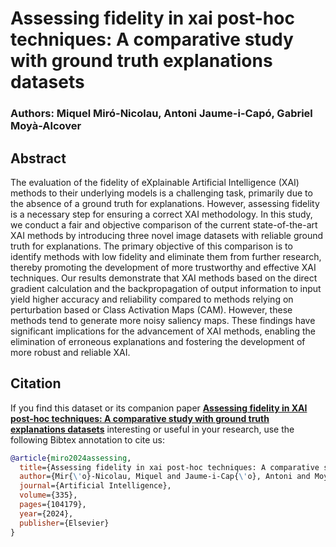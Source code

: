 # Assessing fidelity in xai post-hoc techniques: A comparative study with ground truth explanations datasets
### Authors: Miquel Miró-Nicolau, Antoni Jaume-i-Capó, Gabriel Moyà-Alcover

##  Abstract

The evaluation of the fidelity of eXplainable Artificial Intelligence (XAI) methods to their underlying models is a challenging task, primarily due to the absence of a ground truth for explanations. However, assessing fidelity is a necessary step for ensuring a correct XAI methodology. In this study, we conduct a fair and objective comparison of the current state-of-the-art XAI methods by introducing three novel image datasets with reliable ground truth for explanations. The primary objective of this comparison is to identify methods with low fidelity and eliminate them from further research, thereby promoting the development of more trustworthy and effective XAI techniques. Our results demonstrate that XAI methods based on the direct gradient calculation and the backpropagation of output information to input yield higher accuracy and reliability compared to methods relying on perturbation based or Class Activation Maps (CAM). However, these methods tend to generate more noisy saliency maps. These findings have significant implications for the advancement of XAI methods, enabling the elimination of erroneous explanations and fostering the development of more robust and reliable XAI.

## Citation

If you find this dataset or its companion paper
[**Assessing fidelity in XAI post-hoc techniques: A comparative study with ground truth explanations datasets**](https://doi.org/10.1016/j.artint.2024.104179)
interesting or useful in your research, use the following Bibtex annotation to cite us:


```bibtex
@article{miro2024assessing,
  title={Assessing fidelity in xai post-hoc techniques: A comparative study with ground truth explanations datasets},
  author={Mir{\'o}-Nicolau, Miquel and Jaume-i-Cap{\'o}, Antoni and Moy{\`a}-Alcover, Gabriel},
  journal={Artificial Intelligence},
  volume={335},
  pages={104179},
  year={2024},
  publisher={Elsevier}
}
````

